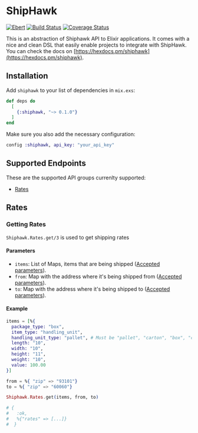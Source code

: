 # ShipHawk

[![Ebert](https://ebertapp.io/github/joaomdmoura/shiphawk-elixir.svg)](https://ebertapp.io/github/joaomdmoura/shiphawk-elixir)
[![Build Status](https://travis-ci.org/joaomdmoura/shiphawk-elixir.svg?branch=master)](https://travis-ci.org/joaomdmoura/shiphawk-elixir)
[![Coverage Status](https://coveralls.io/repos/github/joaomdmoura/shiphawk-elixir/badge.svg?branch=master)](https://coveralls.io/github/joaomdmoura/shiphawk-elixir?branch=master)

This is an abstraction of Shiphawk API to Elixir applications.
It comes with a nice and clean DSL that easily enable projects
to integrate with ShipHawk.
You can check the docs on [https://hexdocs.pm/shiphawk](https://hexdocs.pm/shiphawk).

## Installation

Add `shiphawk` to your list of dependencies in `mix.exs`:

```elixir
def deps do
  [
    {:shiphawk, "~> 0.1.0"}
  ]
end
```

Make sure you also add the necessary configuration:

```elixir
config :shiphawk, api_key: "your_api_key"
```

## Supported Endpoints

These are the supported API groups currenlty supported:

- [Rates](#rates)

## Rates

### Getting Rates
  `Shiphawk.Rates.get/3` is used to get shipping rates

#### Parameters
  - `items`: List of Maps, items that are being shipped ([Accepted parameters](https://docs.shiphawk.com/reference#rate-item-object)).
  - `from`: Map with the address where it's being shipped from ([Accepted parameters](https://docs.shiphawk.com/reference#addresses)).
  - `to`: Map with the address where it's being shipped to ([Accepted parameters](https://docs.shiphawk.com/reference#addresses)).

#### Example
```elixir
items = [%{
  package_type: "box",
  item_type: "handling_unit",
  handling_unit_type: "pallet", # Must be "pallet", "carton", "box", "crate", or "bag"
  length: "10",
  width: "10",
  height: "11",
  weight: "10",
  value: 100.00
}]

from = %{ "zip" => "93101"}
to = %{ "zip" => "60060"}

Shiphawk.Rates.get(items, from, to)

# {
#   :ok,
#   %{"rates" => [...]}
#  }
```
